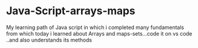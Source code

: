 # Java-Script-arrays-maps
My learning path of Java script in which i completed many fundamentals from which today  i learned about Arrays and maps-sets...code it on vs code ..and also understands its methods 
